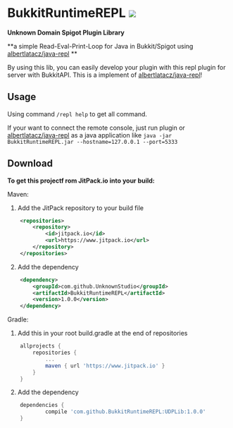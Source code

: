 # BukkitRuntimeREPL [![](https://www.jitpack.io/v/UnknownStudio/BukkitRuntimeREPL.svg)](https://www.jitpack.io/#UnknownStudio/BukkitRuntimeREPL)

**Unknown Domain Spigot Plugin Library**

**a simple Read-Eval-Print-Loop for Java in Bukkit/Spigot using [albertlatacz/java-repl](https://github.com/albertlatacz/java-repl) **

By using this lib, you can easily develop your plugin with this repl plugin for server with BukkitAPI. This is a implement of [albertlatacz/java-repl](https://github.com/albertlatacz/java-repl)!

## Usage

Using command `/repl help` to get all command.

If your want to connect the remote console, 
just run plugin or [albertlatacz/java-repl](https://github.com/albertlatacz/java-repl) 
as a java application like `java -jar BukkitRuntimeREPL.jar --hostname=127.0.0.1 --port=5333`

## Download
**To get this projectf rom JitPack.io into your build:**

Maven:
1. Add the JitPack repository to your build file
```xml
	<repositories>
		<repository>
		    <id>jitpack.io</id>
		    <url>https://www.jitpack.io</url>
		</repository>
	</repositories>
```

2. Add the dependency
```xml
	<dependency>
	    <groupId>com.github.UnknownStudio</groupId>
	    <artifactId>BukkitRuntimeREPL</artifactId>
	    <version>1.0.0</version>
	</dependency>
```

Gradle:
1. Add this in your root build.gradle at the end of repositories
```gradle
	allprojects {
		repositories {
			...
			maven { url 'https://www.jitpack.io' }
		}
	}
```

2. Add the dependency
```gradle
	dependencies {
	        compile 'com.github.BukkitRuntimeREPL:UDPLib:1.0.0'
	}
```
